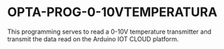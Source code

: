 # OPTA-PROG-0-10VTEMPERATURA
This programming serves to read a 0-10V temperature transmitter and transmit the data read on the Arduino IOT CLOUD platform.
